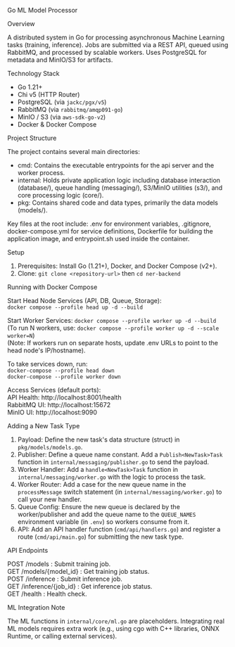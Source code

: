 Go ML Model Processor

Overview

A distributed system in Go for processing asynchronous Machine Learning tasks (training, inference). Jobs are submitted via a REST API, queued using RabbitMQ, and processed by scalable workers. Uses PostgreSQL for metadata and MinIO/S3 for artifacts.

Technology Stack

- Go 1.21+
- Chi v5 (HTTP Router)
- PostgreSQL (via `jackc/pgx/v5`)
- RabbitMQ (via `rabbitmq/amqp091-go`)
- MinIO / S3 (via `aws-sdk-go-v2`)
- Docker & Docker Compose

Project Structure

The project contains several main directories:

- cmd: Contains the executable entrypoints for the api server and the worker process.
- internal: Holds private application logic including database interaction (database/), queue handling (messaging/), S3/MinIO utilities (s3/), and core processing logic (core/).
- pkg: Contains shared code and data types, primarily the data models (models/).

Key files at the root include: .env for environment variables, .gitignore, docker-compose.yml for service definitions, Dockerfile for building the application image, and entrypoint.sh used inside the container.

Setup

1. Prerequisites: Install Go (1.21+), Docker, and Docker Compose (v2+).
2. Clone: `git clone <repository-url>` then `cd ner-backend`

Running with Docker Compose

Start Head Node Services (API, DB, Queue, Storage): \
`docker compose --profile head up -d --build`

Start Worker Services:
`docker compose --profile worker up -d --build` \
(To run N workers, use: `docker compose --profile worker up -d --scale worker=N`) \
(Note: If workers run on separate hosts, update .env URLs to point to the head node's IP/hostname).

To take services down, run: \
`docker-compose --profile head down` \
`docker-compose --profile worker down`

Access Services (default ports): \
API Health: http://localhost:8001/health \
RabbitMQ UI: http://localhost:15672 \
MinIO UI: http://localhost:9090

Adding a New Task Type

1. Payload: Define the new task's data structure (struct) in `pkg/models/models.go`.
2. Publisher: Define a queue name constant. Add a `Publish<NewTask>Task` function in `internal/messaging/publisher.go` to send the payload.
3. Worker Handler: Add a `handle<NewTask>Task` function in `internal/messaging/worker.go` with the logic to process the task.
4. Worker Router: Add a case for the new queue name in the `processMessage` switch statement (in `internal/messaging/worker.go`) to call your new handler.
5. Queue Config: Ensure the new queue is declared by the worker/publisher and add the queue name to the `QUEUE_NAMES` environment variable (in `.env`) so workers consume from it.
6. API: Add an API handler function (`cmd/api/handlers.go`) and register a route (`cmd/api/main.go`) for submitting the new task type.

API Endpoints

POST /models : Submit training job. \
GET /models/{model_id} : Get training job status. \
POST /inference : Submit inference job. \
GET /inference/{job_id} : Get inference job status. \
GET /health : Health check.

ML Integration Note

The ML functions in `internal/core/ml.go` are placeholders. Integrating real ML models requires extra work (e.g., using cgo with C++ libraries, ONNX Runtime, or calling external services).